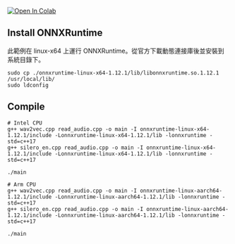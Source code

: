 [![Open In Colab](https://colab.research.google.com/assets/colab-badge.svg)](https://colab.research.google.com/github/1010code/onnxruntime-wav2vec/blob/main/colab_audio_record.ipynb)

## Install ONNXRuntime
此範例在 linux-x64 上運行 ONNXRuntime。從官方下載動態連接庫後並安裝到系統目錄下。

```
sudo cp ./onnxruntime-linux-x64-1.12.1/lib/libonnxruntime.so.1.12.1 /usr/local/lib/
sudo ldconfig
```

## Compile

```
# Intel CPU
g++ wav2vec.cpp read_audio.cpp -o main -I onnxruntime-linux-x64-1.12.1/include -Lonnxruntime-linux-x64-1.12.1/lib -lonnxruntime -std=c++17
g++ silero_en.cpp read_audio.cpp -o main -I onnxruntime-linux-x64-1.12.1/include -Lonnxruntime-linux-x64-1.12.1/lib -lonnxruntime -std=c++17

./main
```

```
# Arm CPU
g++ wav2vec.cpp read_audio.cpp -o main -I onnxruntime-linux-aarch64-1.12.1/include -Lonnxruntime-linux-aarch64-1.12.1/lib -lonnxruntime -std=c++17
g++ silero_en.cpp read_audio.cpp -o main -I onnxruntime-linux-aarch64-1.12.1/include -Lonnxruntime-linux-aarch64-1.12.1/lib -lonnxruntime -std=c++17

./main
```